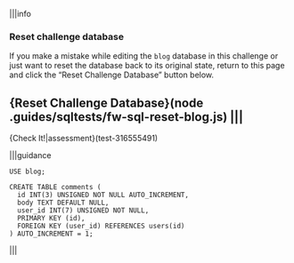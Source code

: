 |||info
### Reset challenge database
If you make a mistake while editing the `blog` database in this challenge or just want to reset the database back to its original state, return to this page and click the “Reset Challenge Database” button below.

{Reset Challenge Database}(node .guides/sqltests/fw-sql-reset-blog.js)
|||
---

{Check It!|assessment}(test-316555491)

|||guidance

`USE blog;`

```
CREATE TABLE comments (
  id INT(3) UNSIGNED NOT NULL AUTO_INCREMENT,
  body TEXT DEFAULT NULL,
  user_id INT(7) UNSIGNED NOT NULL,
  PRIMARY KEY (id),
  FOREIGN KEY (user_id) REFERENCES users(id)
) AUTO_INCREMENT = 1;
```

|||